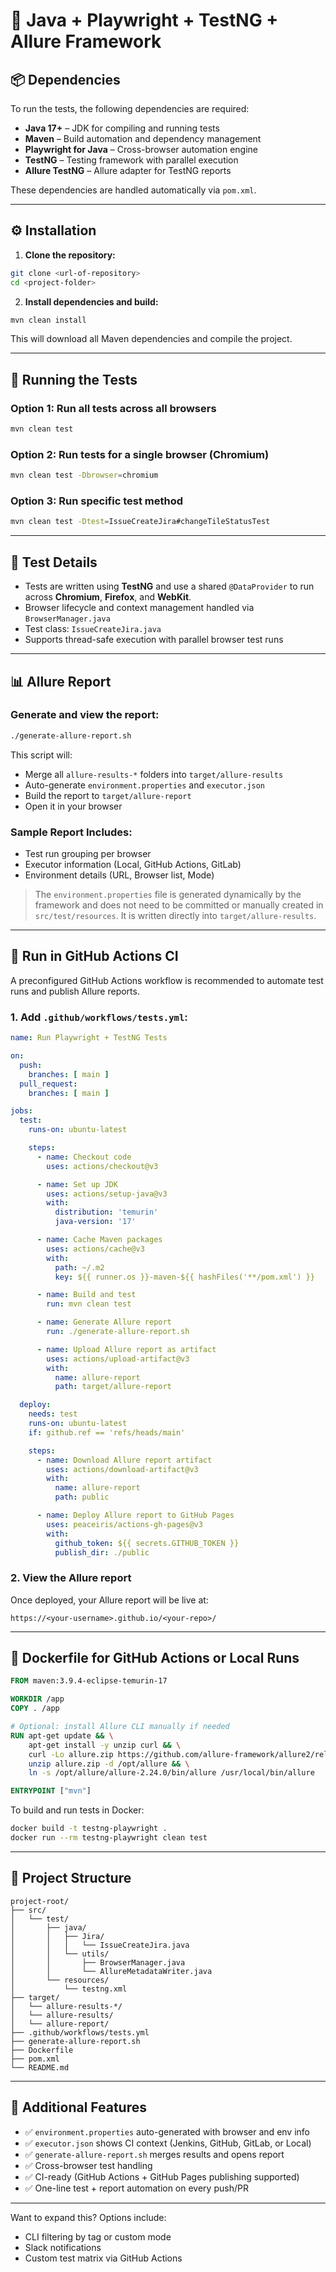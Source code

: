 # 🧪 Java + Playwright + TestNG + Allure Framework

## 📦 Dependencies

To run the tests, the following dependencies are required:

* **Java 17+** – JDK for compiling and running tests
* **Maven** – Build automation and dependency management
* **Playwright for Java** – Cross-browser automation engine
* **TestNG** – Testing framework with parallel execution
* **Allure TestNG** – Allure adapter for TestNG reports

These dependencies are handled automatically via `pom.xml`.

---

## ⚙️ Installation

1. **Clone the repository:**

```bash
git clone <url-of-repository>
cd <project-folder>
```

2. **Install dependencies and build:**

```bash
mvn clean install
```

This will download all Maven dependencies and compile the project.

---

## 🚀 Running the Tests

### Option 1: Run all tests across all browsers

```bash
mvn clean test
```

### Option 2: Run tests for a single browser (Chromium)

```bash
mvn clean test -Dbrowser=chromium
```

### Option 3: Run specific test method

```bash
mvn clean test -Dtest=IssueCreateJira#changeTileStatusTest
```

---

## 🧪 Test Details

* Tests are written using **TestNG** and use a shared `@DataProvider` to run across **Chromium**, **Firefox**, and **WebKit**.
* Browser lifecycle and context management handled via `BrowserManager.java`
* Test class: `IssueCreateJira.java`
* Supports thread-safe execution with parallel browser test runs

---

## 📊 Allure Report

### Generate and view the report:

```bash
./generate-allure-report.sh
```

This script will:
- Merge all `allure-results-*` folders into `target/allure-results`
- Auto-generate `environment.properties` and `executor.json`
- Build the report to `target/allure-report`
- Open it in your browser

### Sample Report Includes:
- Test run grouping per browser
- Executor information (Local, GitHub Actions, GitLab)
- Environment details (URL, Browser list, Mode)

> The `environment.properties` file is generated dynamically by the framework and does not need to be committed or manually created in `src/test/resources`. It is written directly into `target/allure-results`.

---

## 🚀 Run in GitHub Actions CI

A preconfigured GitHub Actions workflow is recommended to automate test runs and publish Allure reports.

### 1. Add `.github/workflows/tests.yml`:

```yaml
name: Run Playwright + TestNG Tests

on:
  push:
    branches: [ main ]
  pull_request:
    branches: [ main ]

jobs:
  test:
    runs-on: ubuntu-latest

    steps:
      - name: Checkout code
        uses: actions/checkout@v3

      - name: Set up JDK
        uses: actions/setup-java@v3
        with:
          distribution: 'temurin'
          java-version: '17'

      - name: Cache Maven packages
        uses: actions/cache@v3
        with:
          path: ~/.m2
          key: ${{ runner.os }}-maven-${{ hashFiles('**/pom.xml') }}

      - name: Build and test
        run: mvn clean test

      - name: Generate Allure report
        run: ./generate-allure-report.sh

      - name: Upload Allure report as artifact
        uses: actions/upload-artifact@v3
        with:
          name: allure-report
          path: target/allure-report

  deploy:
    needs: test
    runs-on: ubuntu-latest
    if: github.ref == 'refs/heads/main'

    steps:
      - name: Download Allure report artifact
        uses: actions/download-artifact@v3
        with:
          name: allure-report
          path: public

      - name: Deploy Allure report to GitHub Pages
        uses: peaceiris/actions-gh-pages@v3
        with:
          github_token: ${{ secrets.GITHUB_TOKEN }}
          publish_dir: ./public
```

### 2. View the Allure report
Once deployed, your Allure report will be live at:
```
https://<your-username>.github.io/<your-repo>/
```

---

## 🐳 Dockerfile for GitHub Actions or Local Runs

```Dockerfile
FROM maven:3.9.4-eclipse-temurin-17

WORKDIR /app
COPY . /app

# Optional: install Allure CLI manually if needed
RUN apt-get update && \
    apt-get install -y unzip curl && \
    curl -Lo allure.zip https://github.com/allure-framework/allure2/releases/download/2.24.0/allure-2.24.0.zip && \
    unzip allure.zip -d /opt/allure && \
    ln -s /opt/allure/allure-2.24.0/bin/allure /usr/local/bin/allure

ENTRYPOINT ["mvn"]
```

To build and run tests in Docker:
```bash
docker build -t testng-playwright .
docker run --rm testng-playwright clean test
```

---

## 📁 Project Structure

```
project-root/
├── src/
│   └── test/
│       ├── java/
│       │   ├── Jira/
│       │   │   └── IssueCreateJira.java
│       │   └── utils/
│       │       ├── BrowserManager.java
│       │       └── AllureMetadataWriter.java
│       └── resources/
│           └── testng.xml
├── target/
│   └── allure-results-*/
│   └── allure-results/
│   └── allure-report/
├── .github/workflows/tests.yml
├── generate-allure-report.sh
├── Dockerfile
├── pom.xml
└── README.md
```

---

## 🧼 Additional Features

- ✅ `environment.properties` auto-generated with browser and env info
- ✅ `executor.json` shows CI context (Jenkins, GitHub, GitLab, or Local)
- ✅ `generate-allure-report.sh` merges results and opens report
- ✅ Cross-browser test handling
- ✅ CI-ready (GitHub Actions + GitHub Pages publishing supported)
- ✅ One-line test + report automation on every push/PR

---

Want to expand this? Options include:
- CLI filtering by tag or custom mode
- Slack notifications
- Custom test matrix via GitHub Actions

